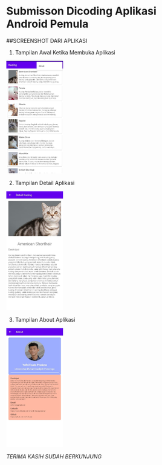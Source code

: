 # Submisson Dicoding Aplikasi Android Pemula

##SCREENSHOT DARI APLIKASI

1. Tampilan Awal Ketika Membuka Aplikasi
<img src="Screenshot 1.jpeg" alt="Alt Text 1" width="150">

2. Tampilan Detail Aplikasi
<img src="Screenshot 2.jpeg" alt="Alt Text 2" width="150">

3. Tampilan About Aplikasi
<img src="Screenshot 3.jpeg" alt="Alt Text 3" width="150">
   
*TERIMA KASIH SUDAH BERKUNJUNG*
